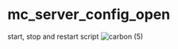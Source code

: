# mc_server_config_open
start, stop and restart script
![carbon (5)](https://user-images.githubusercontent.com/113830349/233788741-68d9d6a2-8df5-4a00-9fa1-511e0693fdc1.png)
